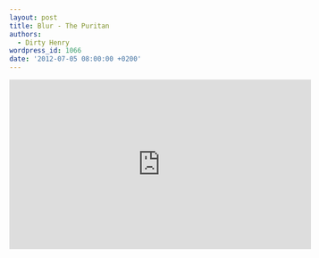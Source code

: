 ```yaml
---
layout: post
title: Blur - The Puritan
authors:
  - Dirty Henry
wordpress_id: 1066
date: '2012-07-05 08:00:00 +0200'
---
```

<iframe width="540" height="304" src="http://www.youtube.com/embed/EuDUImvxm7Q" frameborder="0" allowfullscreen></iframe>
